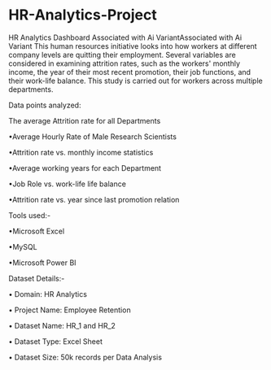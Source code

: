 # HR-Analytics-Project

HR Analytics Dashboard
Associated with Ai VariantAssociated with Ai Variant
This human resources initiative looks into how workers at different company levels are quitting their employment. Several variables are considered in examining attrition rates, such as the workers' monthly income, the year of their most recent promotion, their job functions, and their work-life balance. This study is carried out for workers across multiple departments.


Data points analyzed:


The average Attrition rate for all Departments


•Average Hourly Rate of Male Research Scientists


•Attrition rate vs. monthly income statistics


•Average working years for each Department


•Job Role vs. work-life life balance


•Attrition rate vs. year since last promotion relation


Tools used:-


•Microsoft Excel


•MySQL


•Microsoft Power BI 



Dataset Details:- 


• Domain: HR Analytics


• Project Name: Employee Retention


• Dataset Name: HR_1 and HR_2


• Dataset Type: Excel Sheet 


• Dataset Size: 50k records per Data Analysis
